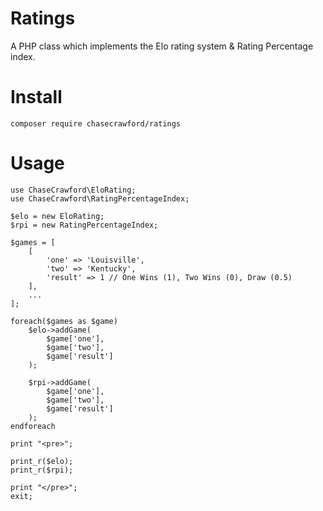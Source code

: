 # Ratings

A PHP class which implements the Elo rating system & Rating Percentage index.

# Install

```
composer require chasecrawford/ratings
```

# Usage

```
use ChaseCrawford\EloRating;
use ChaseCrawford\RatingPercentageIndex;

$elo = new EloRating;
$rpi = new RatingPercentageIndex;

$games = [
    [
        'one' => 'Louisville',
        'two' => 'Kentucky',
        'result' => 1 // One Wins (1), Two Wins (0), Draw (0.5)
    ],
    ...
];

foreach($games as $game)
    $elo->addGame(
        $game['one'], 
        $game['two'], 
        $game['result']
    );

    $rpi->addGame(
        $game['one'], 
        $game['two'], 
        $game['result']
    );
endforeach

print "<pre>";

print_r($elo);
print_r($rpi);

print "</pre>";
exit;
```
